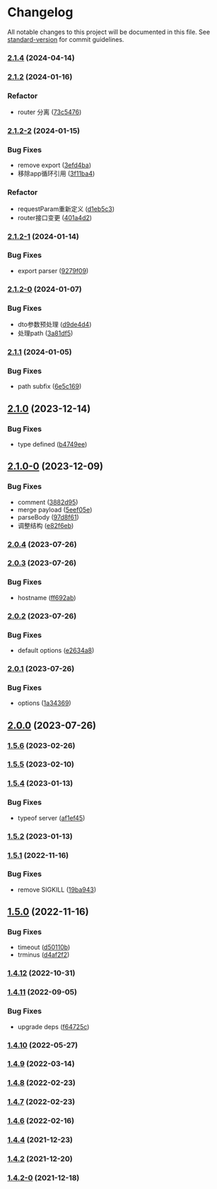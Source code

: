 # Changelog

All notable changes to this project will be documented in this file. See [standard-version](https://github.com/conventional-changelog/standard-version) for commit guidelines.

### [2.1.4](https://github.com/koatty/koatty_serve/compare/v2.1.2...v2.1.4) (2024-04-14)

### [2.1.2](https://github.com/koatty/koatty_serve/compare/v2.1.2-2...v2.1.2) (2024-01-16)


### Refactor

* router 分离 ([73c5476](https://github.com/koatty/koatty_serve/commit/73c5476b0635ff825b90c7b00a1f013ade467fc2))

### [2.1.2-2](https://github.com/koatty/koatty_serve/compare/v2.1.2-1...v2.1.2-2) (2024-01-15)


### Bug Fixes

* remove export ([3efd4ba](https://github.com/koatty/koatty_serve/commit/3efd4ba30d700af6b5ba319c59f460c5198fecd2))
* 移除app循环引用 ([3f11ba4](https://github.com/koatty/koatty_serve/commit/3f11ba4742b06ff2f2ba24fcf612b8a3b9a40bf4))


### Refactor

* requestParam重新定义 ([d1eb5c3](https://github.com/koatty/koatty_serve/commit/d1eb5c32f7e8528ecf1881d272b364b72af95235))
* router接口变更 ([401a4d2](https://github.com/koatty/koatty_serve/commit/401a4d209e8b18d69981ee79fe06ac74089f0d12))

### [2.1.2-1](https://github.com/koatty/koatty_serve/compare/v2.1.2-0...v2.1.2-1) (2024-01-14)


### Bug Fixes

* export parser ([9279f09](https://github.com/koatty/koatty_serve/commit/9279f095fa9a03309708ed555cbad3c37e67ba47))

### [2.1.2-0](https://github.com/koatty/koatty_serve/compare/v2.1.1...v2.1.2-0) (2024-01-07)


### Bug Fixes

* dto参数预处理 ([d9de4d4](https://github.com/koatty/koatty_serve/commit/d9de4d47f6794cb59383883df4624ab2c35afc02))
* 处理path ([3a81df5](https://github.com/koatty/koatty_serve/commit/3a81df51811bbf6c0db12586bee2f7358c5ac128))

### [2.1.1](https://github.com/koatty/koatty_serve/compare/v2.1.0...v2.1.1) (2024-01-05)


### Bug Fixes

* path subfix ([6e5c169](https://github.com/koatty/koatty_serve/commit/6e5c1694cf5d0202eb59f84b6998d54af113f582))

## [2.1.0](https://github.com/koatty/koatty_serve/compare/v2.1.0-0...v2.1.0) (2023-12-14)


### Bug Fixes

* type defined ([b4749ee](https://github.com/koatty/koatty_serve/commit/b4749ee00ac9d7eddfad1afe3eec957445cba9ec))

## [2.1.0-0](https://github.com/koatty/koatty_serve/compare/v2.0.4...v2.1.0-0) (2023-12-09)


### Bug Fixes

* comment ([3882d95](https://github.com/koatty/koatty_serve/commit/3882d95b1c544fc676858bfa7155a0f59da68d1f))
* merge payload ([5eef05e](https://github.com/koatty/koatty_serve/commit/5eef05e49b6166b6abb0e7995564e794e7684948))
* parseBody ([97d8f61](https://github.com/koatty/koatty_serve/commit/97d8f61bc11821c3e6ac49fa67acc1582ea21cea))
* 调整结构 ([e82f6eb](https://github.com/koatty/koatty_serve/commit/e82f6ebe06799d40b6e4dd5160c75f080a54473a))

### [2.0.4](https://github.com/koatty/koatty_serve/compare/v2.0.3...v2.0.4) (2023-07-26)

### [2.0.3](https://github.com/koatty/koatty_serve/compare/v2.0.2...v2.0.3) (2023-07-26)


### Bug Fixes

* hostname ([ff692ab](https://github.com/koatty/koatty_serve/commit/ff692ab572fe67370fd00763b2d1353fcbf88187))

### [2.0.2](https://github.com/koatty/koatty_serve/compare/v2.0.1...v2.0.2) (2023-07-26)


### Bug Fixes

* default options ([e2634a8](https://github.com/koatty/koatty_serve/commit/e2634a8372bbdd36d2a8dc145e7357f4713a312b))

### [2.0.1](https://github.com/koatty/koatty_serve/compare/v2.0.0...v2.0.1) (2023-07-26)


### Bug Fixes

* options ([1a34369](https://github.com/koatty/koatty_serve/commit/1a34369b2c72435404639462a446f8f53a793893))

## [2.0.0](https://github.com/koatty/koatty_serve/compare/v1.5.6...v2.0.0) (2023-07-26)

### [1.5.6](https://github.com/koatty/koatty_serve/compare/v1.5.5...v1.5.6) (2023-02-26)

### [1.5.5](https://github.com/koatty/koatty_serve/compare/v1.5.4...v1.5.5) (2023-02-10)

### [1.5.4](https://github.com/koatty/koatty_serve/compare/v1.5.2...v1.5.4) (2023-01-13)


### Bug Fixes

* typeof server ([af1ef45](https://github.com/koatty/koatty_serve/commit/af1ef45d72d94dbd94dd0771f457bb67708f5f72))

### [1.5.2](https://github.com/koatty/koatty_serve/compare/v1.5.1...v1.5.2) (2023-01-13)

### [1.5.1](https://github.com/koatty/koatty_serve/compare/v1.5.0...v1.5.1) (2022-11-16)


### Bug Fixes

* remove SIGKILL ([19ba943](https://github.com/koatty/koatty_serve/commit/19ba943a3727baef8f9d35c16221191499794552))

## [1.5.0](https://github.com/koatty/koatty_serve/compare/v1.4.12...v1.5.0) (2022-11-16)


### Bug Fixes

* timeout ([d50110b](https://github.com/koatty/koatty_serve/commit/d50110badf03f45b49098f096b927e08e62e3192))
* trminus ([d4af2f2](https://github.com/koatty/koatty_serve/commit/d4af2f2a7c9bf5b59c059117c08196c9c15414e3))

### [1.4.12](https://github.com/koatty/koatty_serve/compare/v1.4.11...v1.4.12) (2022-10-31)

### [1.4.11](https://github.com/koatty/koatty_serve/compare/v1.4.10...v1.4.11) (2022-09-05)


### Bug Fixes

* upgrade deps ([f64725c](https://github.com/koatty/koatty_serve/commit/f64725cda043f614ad92a3df0170e24fc94dffee))

### [1.4.10](https://github.com/koatty/koatty_serve/compare/v1.4.9...v1.4.10) (2022-05-27)

### [1.4.9](https://github.com/koatty/koatty_serve/compare/v1.4.8...v1.4.9) (2022-03-14)

### [1.4.8](https://github.com/koatty/koatty_serve/compare/v1.4.7...v1.4.8) (2022-02-23)

### [1.4.7](https://github.com/koatty/koatty_serve/compare/v1.4.6...v1.4.7) (2022-02-23)

### [1.4.6](https://github.com/koatty/koatty_serve/compare/v1.4.4...v1.4.6) (2022-02-16)

### [1.4.4](https://github.com/koatty/koatty_serve/compare/v1.4.2...v1.4.4) (2021-12-23)

### [1.4.2](https://github.com/koatty/koatty_serve/compare/v1.4.2-0...v1.4.2) (2021-12-20)

### [1.4.2-0](https://github.com/koatty/koatty_serve/compare/v1.3.10...v1.4.2-0) (2021-12-18)
